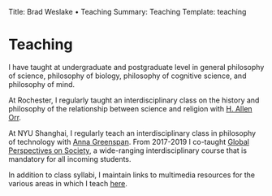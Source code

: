 Title: Brad Weslake &bull; Teaching
Summary: Teaching
Template: teaching

# Teaching

I have taught at undergraduate and postgraduate level in general philosophy of science, philosophy of biology, philosophy of cognitive science, and philosophy of mind.

At Rochester, I regularly taught an interdisciplinary class on the history and philosophy of the relationship between science and religion with [H. Allen Orr](http://www.rochester.edu/College/BIO/professors/orr.html).

At NYU Shanghai, I regularly teach an interdisciplinary class in philosophy of technology with [Anna Greenspan](http://annagreenspan.com/). From 2017-2019 I co-taught [Global Perspectives on Society](https://shanghai.nyu.edu/is/course-spotlight-global-perspectives-society), a wide-ranging interdisciplinary course that is mandatory for all incoming students. 

In addition to class syllabi, I maintain links to multimedia resources for the various areas in which I teach [here](/teaching/resources).